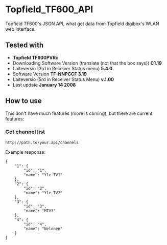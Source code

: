 # Topfield_TF600_API
Topfield TF600's JSON API, what get data from Topfield digibox's WLAN web interface.

## Tested with

* **Topfield TF600PVRc**
* Downloading Software Version (translate (not that the box says)) **C1.19**
* Laiteversio (3rd in Receiver Status menu) **5.4.0**
* Software Version **TF-NNPCCF 3.19**
* Laiteversio (5rd in Receiver Status Menu) **v.1.00**
* Last update **January 14 2008**

## How to use
This don't have much features (more is coming), but there are current features:

### Get channel list
`http://path.to/your.api/channels`

Example response:
```
{
    "1": {
        "id": "1",
        "name": "Yle TV1"
    },
    "2": {
        "id": "2",
        "name": "Yle TV2"
    },
    "3": {
        "id": "3",
        "name": "MTV3"
    },
    "4": {
        "id": "4",
        "name": "Nelonen"
    }
}
```